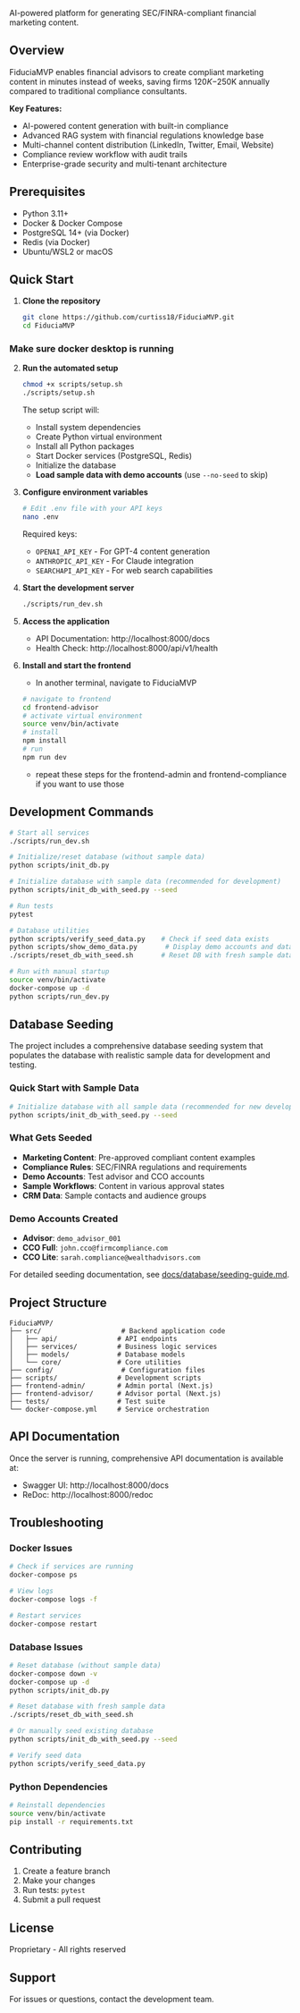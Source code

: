 AI-powered platform for generating SEC/FINRA-compliant financial marketing content.

## Overview

FiduciaMVP enables financial advisors to create compliant marketing content in minutes instead of weeks, saving firms $120K-$250K annually compared to traditional compliance consultants.

**Key Features:**
- AI-powered content generation with built-in compliance
- Advanced RAG system with financial regulations knowledge base
- Multi-channel content distribution (LinkedIn, Twitter, Email, Website)
- Compliance review workflow with audit trails
- Enterprise-grade security and multi-tenant architecture

## Prerequisites

- Python 3.11+
- Docker & Docker Compose
- PostgreSQL 14+ (via Docker)
- Redis (via Docker)
- Ubuntu/WSL2 or macOS

## Quick Start

1. **Clone the repository**
   ```bash
   git clone https://github.com/curtiss18/FiduciaMVP.git
   cd FiduciaMVP
   ```
### Make sure docker desktop is running ###

2. **Run the automated setup**
   ```bash
   chmod +x scripts/setup.sh
   ./scripts/setup.sh
   ```
   
   The setup script will:
   - Install system dependencies
   - Create Python virtual environment
   - Install all Python packages
   - Start Docker services (PostgreSQL, Redis)
   - Initialize the database
   - **Load sample data with demo accounts** (use `--no-seed` to skip)

3. **Configure environment variables**
   ```bash
   # Edit .env file with your API keys
   nano .env
   ```
   
   Required keys:
   - `OPENAI_API_KEY` - For GPT-4 content generation
   - `ANTHROPIC_API_KEY` - For Claude integration
   - `SEARCHAPI_API_KEY` - For web search capabilities

4. **Start the development server**
   ```bash
   ./scripts/run_dev.sh
   ```

5. **Access the application**
   - API Documentation: http://localhost:8000/docs
   - Health Check: http://localhost:8000/api/v1/health

6. **Install and start the frontend**
   - In another terminal, navigate to FiduciaMVP
   ```bash
   # navigate to frontend
   cd frontend-advisor
   # activate virtual environment
   source venv/bin/activate
   # install
   npm install
   # run
   npm run dev
   ```
   - repeat these steps for the frontend-admin and frontend-compliance if you want to use those

## Development Commands

```bash
# Start all services
./scripts/run_dev.sh

# Initialize/reset database (without sample data)
python scripts/init_db.py

# Initialize database with sample data (recommended for development)
python scripts/init_db_with_seed.py --seed

# Run tests
pytest

# Database utilities
python scripts/verify_seed_data.py    # Check if seed data exists
python scripts/show_demo_data.py       # Display demo accounts and data
./scripts/reset_db_with_seed.sh       # Reset DB with fresh sample data

# Run with manual startup
source venv/bin/activate
docker-compose up -d
python scripts/run_dev.py
```

## Database Seeding

The project includes a comprehensive database seeding system that populates the database with realistic sample data for development and testing.

### Quick Start with Sample Data
```bash
# Initialize database with all sample data (recommended for new developers)
python scripts/init_db_with_seed.py --seed
```

### What Gets Seeded
- **Marketing Content**: Pre-approved compliant content examples
- **Compliance Rules**: SEC/FINRA regulations and requirements
- **Demo Accounts**: Test advisor and CCO accounts
- **Sample Workflows**: Content in various approval states
- **CRM Data**: Sample contacts and audience groups

### Demo Accounts Created
- **Advisor**: `demo_advisor_001`
- **CCO Full**: `john.cco@firmcompliance.com`
- **CCO Lite**: `sarah.compliance@wealthadvisors.com`

For detailed seeding documentation, see [docs/database/seeding-guide.md](docs/database/seeding-guide.md).

## Project Structure

```
FiduciaMVP/
├── src/                    # Backend application code
│   ├── api/               # API endpoints
│   ├── services/          # Business logic services
│   ├── models/            # Database models
│   └── core/              # Core utilities
├── config/                 # Configuration files
├── scripts/               # Development scripts
├── frontend-admin/        # Admin portal (Next.js)
├── frontend-advisor/      # Advisor portal (Next.js)
├── tests/                 # Test suite
└── docker-compose.yml     # Service orchestration
```

## API Documentation

Once the server is running, comprehensive API documentation is available at:
- Swagger UI: http://localhost:8000/docs
- ReDoc: http://localhost:8000/redoc

## Troubleshooting

### Docker Issues
```bash
# Check if services are running
docker-compose ps

# View logs
docker-compose logs -f

# Restart services
docker-compose restart
```

### Database Issues
```bash
# Reset database (without sample data)
docker-compose down -v
docker-compose up -d
python scripts/init_db.py

# Reset database with fresh sample data
./scripts/reset_db_with_seed.sh

# Or manually seed existing database
python scripts/init_db_with_seed.py --seed

# Verify seed data
python scripts/verify_seed_data.py
```

### Python Dependencies
```bash
# Reinstall dependencies
source venv/bin/activate
pip install -r requirements.txt
```

## Contributing

1. Create a feature branch
2. Make your changes
3. Run tests: `pytest`
4. Submit a pull request

## License

Proprietary - All rights reserved

## Support

For issues or questions, contact the development team.

